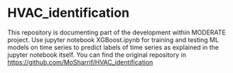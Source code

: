 # HVAC_identification
This repository is documenting part of the development within MODERATE project. Use jupyter notebook XGBoost.ipynb for training and testing ML models on time series to predict labels of time series as explained in the jupyter notebook itself.
You can find the original repository in https://github.com/MoSharrif/HVAC_identification
